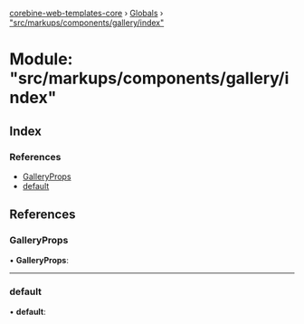 [corebine-web-templates-core](../README.md) › [Globals](../globals.md) › ["src/markups/components/gallery/index"](_src_markups_components_gallery_index_.md)

# Module: "src/markups/components/gallery/index"

## Index

### References

* [GalleryProps](_src_markups_components_gallery_index_.md#galleryprops)
* [default](_src_markups_components_gallery_index_.md#default)

## References

###  GalleryProps

• **GalleryProps**:

___

###  default

• **default**:
